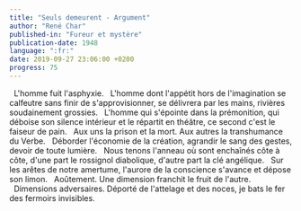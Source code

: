 ```yaml
---
title: "Seuls demeurent - Argument"
author: "René Char"
published-in: "Fureur et mystère"
publication-date: 1948
language: ":fr:"
date: 2019-09-27 23:06:00 +0200
progress: 75
---
```

&nbsp;&nbsp;L'homme fuit l'asphyxie.
&nbsp;&nbsp;L'homme dont l'appétit hors de l'imagination se calfeutre sans finir de s'approvisionner, se délivrera par les mains, rivières soudainement grossies.
&nbsp;&nbsp;L'homme qui s'épointe dans la prémonition, qui déboise son silence intérieur et le répartit en théâtre, ce second c'est le faiseur de pain.
&nbsp;&nbsp;Aux uns la prison et la mort. Aux autres la transhumance du Verbe.
&nbsp;&nbsp;Déborder l'économie de la création, agrandir le sang des gestes, devoir de toute lumière.
&nbsp;&nbsp;Nous tenons l'anneau où sont enchaînés côte à côte, d'une part le rossignol diabolique, d'autre part la clé angélique.
&nbsp;&nbsp;Sur les arêtes de notre amertume, l'aurore de la conscience s'avance et dépose son limon.
&nbsp;&nbsp;Aoûtement. Une dimension franchit le fruit de l'autre.
&nbsp;&nbsp;Dimensions adversaires. Déporté de l'attelage et des noces, je bats le fer des fermoirs invisibles.
